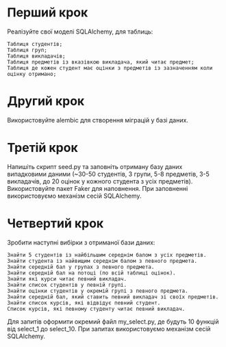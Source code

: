 # Перший крок

Реалізуйте свої моделі SQLAlchemy, для таблиць:

    Таблиця студентів;
    Таблиця груп;
    Таблиця викладачів;
    Таблиця предметів із вказівкою викладача, який читає предмет;
    Таблиця де кожен студент має оцінки з предметів із зазначенням коли оцінку отримано;

# Другий крок

Використовуйте alembic для створення міграцій у базі даних.

# Третій крок

Напишіть скрипт seed.py та заповніть отриману базу даних випадковими даними (~30-50 студентів, 3 групи, 5-8 предметів, 3-5 викладачів, до 20 оцінок у кожного студента з усіх предметів). Використовуйте пакет Faker для наповнення. При заповненні використовуємо механізм сесій SQLAlchemy.

# Четвертий крок

Зробити наступні вибірки з отриманої бази даних:

    Знайти 5 студентів із найбільшим середнім балом з усіх предметів.
    Знайти студента із найвищим середнім балом з певного предмета.
    Знайти середній бал у групах з певного предмета.
    Знайти середній бал на потоці (по всій таблиці оцінок).
    Знайти які курси читає певний викладач.
    Знайти список студентів у певній групі.
    Знайти оцінки студентів у окремій групі з певного предмета.
    Знайти середній бал, який ставить певний викладач зі своїх предметів.
    Знайти список курсів, які відвідує певний студент.
    Список курсів, які певному студенту читає певний викладач.

Для запитів оформити окремий файл my_select.py, де будуть 10 функцій від select_1 до select_10. При запитах використовуємо механізм сесій SQLAlchemy.

